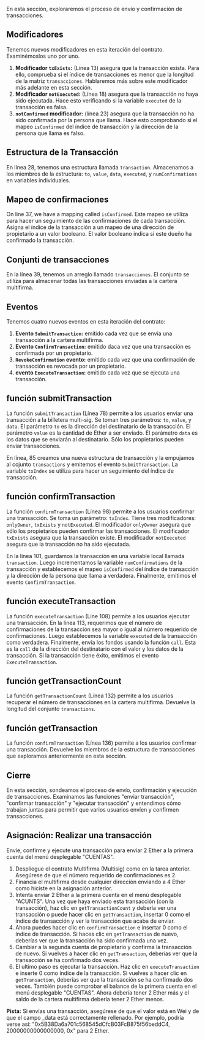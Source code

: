 En esta sección, exploraremos el proceso de envío y confirmación de transacciones.

## Modificadores

Tenemos nuevos modificadores en esta iteración del contrato. Examinémoslos uno por uno.

1. **Modificador `txExists`:** (Línea 13) asegura que la transacción exista. Para ello, comprueba si el índice de transacciones es menor que la longitud de la matriz `transacciones`. Hablaremos más sobre este modificador más adelante en esta sección.
2. **Modificador `notExecuted`:** (Línea 18) asegura que la transacción no haya sido ejecutada. Hace esto verificando si la variable `executed` de la transacción es falsa.
3. **`notConfirmed` modificador:** (línea 23) asegura que la transacción no ha sido confirmada por la persona que llama. Hace esto comprobando si el mapeo `isConfirmed` del índice de transacción y la dirección de la persona que llama es falso.

## Estructura de la Transacción

En línea 28, tenemos una estructura llamada `Transaction`. Almacenamos a los miembros de la estructura: `to`, `value`, `data`, `executed`, y `numConfirmations` en variables individuales.

## Mapeo de confirmaciones

On line 37, we have a mapping called `isConfirmed`. Este mapeo se utiliza para hacer un seguimiento de las confirmaciones de cada transacción. Asigna el índice de la transacción a un mapeo de una dirección de propietario a un valor booleano. El valor booleano indica si este dueño ha confirmado la transacción.

## Conjunti de transacciones

En la línea 39, tenemos un arreglo llamado `transacciones`. El conjunto se utiliza para almacenar todas las transacciones enviadas a la cartera multifirma.

## Eventos

Tenemos cuatro nuevos eventos en esta iteración del contrato:

1. **Evento `SubmitTransaction`:** emitido cada vez que se envía una transacción a la cartera multifirma.
2. **Evento `ConfirmTransaction`:** emitido daca vez que una transacción es confirmada por un propietario.
3. **`RevokeConfirmation` evento:** emitido cada vez que una confirmación de transacción es revocada por un propietario.
4. **evento `ExecuteTransaction`:** emitido cada vez que se ejecuta una transacción.

## función submitTransaction

La función `submitTransaction` (Línea 78) permite a los usuarios enviar una transacción a la billetera multi-sig. Se toman tres parámetros: `to`, `value`, y `data`. El parámetro `to` es la dirección del destinatario de la transacción. El parámetro `value` es la cantidad de Ether a ser enviado. El parámetro `data` es los datos que se enviarán al destinatario. Sólo los propietarios pueden enviar transacciones.

En línea, 85 creamos una nueva estructura de transacción y la empujamos al cojunto `transactions` y emitemos el evento `SubmitTransaction`. La variable `txIndex` se utiliza para hacer un seguimiento del índice de transacción.

## función confirmTransaction

La función `confirmTransaction` (Línea 98) permite a los usuarios confirmar una transacción. Se toma un parámetro: `txIndex`.
Tiene tres modificadores: `onlyOwner`, `txExists` y `notExecuted`. El modificador `onlyOwner` asegura que sólo los propietarios pueden confirmar las transacciones. El modificador `txExists` asegura que la transacción existe. El modificador `notExecuted` asegura que la transacción no ha sido ejecutada.

En la línea 101, guardamos la transacción en una variable local llamada `transaction`. Luego incrementamos la variable `numConfirmations` de la transacción y establecemos el mapeo `isConfirmed` del índice de transacción y la dirección de la persona que llama a verdadera. Finalmente, emitimos el evento `ConfirmTransaction`.

## función executeTransaction

La función `executeTransaction` (Line 108) permite a los usuarios ejecutar una transacción. En la línea 113, requerimos que el número de confirmaciones de la transacción sea mayor o igual al número requerido de confirmaciones. Luego establecemos la variable `executed` de la transacción como verdadera. Finalmente, envía los fondos usando la función `call`.  Esta es la `call` de la dirección del destinatario con el valor y los datos de la transacción. Si la transacción tiene éxito, emitimos el evento `ExecuteTransaction`.

## función getTransactionCount

La función `getTransactionCount` (Línea 132) permite a los usuarios recuperar el número de transacciones en la cartera multifirma. Devuelve la longitud del conjunto `transactions`.

## función getTransaction

La función `confirmTransaction` (Línea 136) permite a los usuarios confirmar una transacción. Devuelve los miembros de la estructura de transacciones que exploramos anteriormente en esta sección.

## Cierre

En esta sección, sondeamos el proceso de envío, confirmación y ejecución de transacciones. Examinamos las funciones "enviar transacción", "confirmar transacción" y "ejecutar transacción" y entendimos cómo trabajan juntas para permitir que varios usuarios envíen y confirmen transacciones.

## Asignación: Realizar una transacción

Envíe, confirme y ejecute una transacción para enviar 2 Ether a la primera cuenta del menú desplegable "CUENTAS".

1. Despliegue el contrato Multifirma (Multisig) como en la tarea anterior. Asegúrese de que el número requerido de confirmaciones es 2.
2. Financia el multifirma desde cualquier dirección enviando a 4 Ether como hiciste en la asignación anterior.
3. Intenta enviar 2 Ether a la primera cuenta en el menú desplegable "ACUNTS".  Una vez que haya enviado esta transacción (con la transacción), haz clic en `getTransactionCount` y debería ver una transacción o puede hacer clic en `getTransaction`, insertar 0 como el índice de transacción y ver la transacción que acaba de enviar.
4. Ahora puedes hacer clic en `confirmTransaction` e insertar 0 como el índice de transacción. Si haces clic en `getTransaction` de nuevo, deberías ver que la transacción ha sido confirmada una vez.
5. Cambiar a la segunda cuenta de propietario y confirma la transacción de nuevo. Si vuelves a hacer clic en `getTransaction`, deberías ver que la transacción se ha confirmado dos veces.
6. El ultimo paso es ejecutar la transacción. Haz clic en `executeTransaction` e inserte 0 como índice de la transacción. Si vuelves a hacer clic en `getTransaction`, deberías ver que la transacción se ha confirmado dos veces. También puede comprobar el balance de la primera cuenta en el menú desplegable "CUENTAS". Ahora debería tener 2 Ether más y el saldo de la cartera multifirma debería tener 2 Ether menos.

**Pista:**
Si envías una transacción, asegúrese de que el valor está en Wei y de que el campo _data está correctamente rellenado. Por ejemplo, podría verse así: "0x5B38Da6a701c568545dCfcB03FcB875f56beddC4, 20000000000000000, 0x" para 2 Ether.
